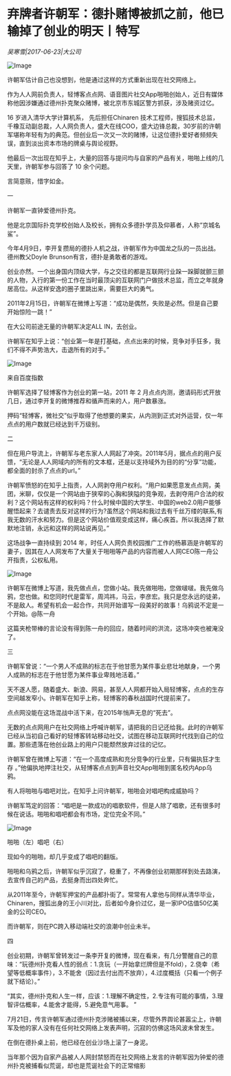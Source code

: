 # 弃牌者许朝军：德扑赌博被抓之前，他已输掉了创业的明天丨特写

*吴寒雪|2017-06-23|大公司*

![Image](http://p3.pstatp.com/large/2a39000263b7be6bf6ef)

许朝军估计自己也没想到，他是通过这样的方式重新出现在社交网络上。

作为人人网前负责人，轻博客点点网、语音图片社交App啪啪创始人，近日有媒体称他因涉嫌通过德州扑克聚众赌博，被北京市东城区警方抓获，涉及赌资过亿。

16 岁进入清华大学计算机系， 先后担任Chinaren 技术工程师，搜狐技术总监，千橡互动副总裁，人人网负责人，盛大在线COO，盛大边锋总裁，30岁前的许朝军堪称年轻有为的典范。但创业后一次又一次的赌博，让这位德扑爱好者频频失误，直到淡出资本市场的牌桌与舆论视野。

他最后一次出现在知乎上，大量的回答与提问均与自家的产品有关，啪啪上线的几天里，许朝军参与回答了 10 余个问题。

言简意赅，惜字如金。

一

许朝军一直钟爱德州扑克。

他是北京国际扑克学校创始人及校长，拥有众多德扑学员及仰慕者，人称“京城名鲨”。

今年4月9日，李开复攒局的德扑人机之战，许朝军作为中国龙之队的一员出战。德州教父Doyle Brunson有言，德扑是勇敢者的游戏。

创业亦然。一个出身国内顶级大学，与之交往的都是互联网行业跺一跺脚就颤三颤的人物，入行的第一份工作在当时最顶尖的互联网门户做技术总监，而立之年就身居高位。从这样安逸的圈子里跳出来，需要巨大的勇气。

2011年2月15日，许朝军在微博上写道：“成功是偶然，失败是必然。但是自己要开始惊险一跳！”

在大公司前途无量的许朝军决定ALL IN，去创业。

许朝军在知乎上说：“创业第一年是打基础，点点出来的时候，竞争对手狂多，我们不得不声势浩大，击退所有的对手。”

![Image](http://p3.pstatp.com/large/2a3a00017842acc05966)

来自百度指数

许朝军选择了轻博客作为创业的第一站，2011 年 2 月点点内测，邀请码形式开放几日，通过李开复的微博推荐和循声而来的人，用户数暴涨。

押码“轻博客，微社交”似乎取得了他想要的果实，从内测到正式对外运营，仅一年点点的用户数就已经达到千万级别。

二

但在用户导流上，许朝军与老东家人人网起了冲突。2011年5月，据点点的用户反馈，“无论是人人网域内的所有的文本框，还是以支持域外为目的的“分享”功能，都全面的封杀了点点的url。”

许朝军愤怒的在知乎上指责，人人网剥夺用户权利。“用户如果愿意发点点网，美团，米聊，仅仅是一个网站由于狭窄的心胸和狭隘的竞争观，去剥夺用户合法的权利？这个网站有这样的权利吗？什么时候中国的大学生、中国的web2.0用户能够醒悟起来？去谴责去反对这样的行为?虽然这个网站和我过去有千丝万缕的联系,有我无数的汗水和努力。但是这个网站价值观变成这样，痛心疾首。所以我选择了默默地注销，永远和这样的网站说再见。”

这场战争一直持续到 2014 年，时任人人网负责校园推广工作的杨慕涵是许朝军的妻子，因其在人人网发布了大量关于啪啪等产品的内容而被人人网CEO陈一舟公开指责，公权私用。

![Image](http://p3.pstatp.com/large/2a3d0003b2602c9dea07)

许朝军在微博上写道，我先做点点，您做小站。我先做啪啪，您做啵啵。我先做乌鸦，您也做。和您同时代是雷军，周鸿祎，马云，李彦宏。我只是您永远的徒弟，不是敌人。希望有机会一起合作，共同开始谱写一段美好的故事！乌鸦说不定是一个开始。@陈一舟

这篇夹枪带棒的言论没有得到陈一舟的回应，随着时间的洪流，这场冲突也被淹没了。

三

许朝军曾说：“一个男人不成熟的标志在于他甘愿为某件事业悲壮地献身，一个男人成熟的标志在于他甘愿为某件事业卑贱地活着。”

天不遂人愿，随着盛大、新浪、网易，甚至人人网都开始入局轻博客，点点的生存空间越发窄小。许朝军在知乎上称，轻博客的春秋战国时代提前来了。

点点网没能在这场混战中活下来，在2015年悄声无息的“死去”。

无数的点点网用户在社交网络上呼喊许朝军，请把我的日记还给我。此时的许朝军已经从当初自己看好的轻博客转站移动社交，试图在移动互联网时代找到自己的位置。那些遗落在他创业路上的用户只能颓然放弃过往的记忆。

许朝军曾在微博上写道：“在一个高度成熟和充分竞争的行业里，只有偏执狂才生存 。”他偏执地押注社交，从轻博客点点到声音社交App啪啪到匿名校内App乌鸦。

有人将啪啪与唱吧对比，在知乎上问许朝军，啪啪会对唱吧构成威胁吗？

许朝军笃定的回答：“唱吧是一款成功的唱歌软件，但是人除了唱歌，还有很多时候在说话。啪啪和唱吧都会有市场，定位完全不同。”

![Image](http://p9.pstatp.com/large/2a3500025a6e505a0e4d)

啪啪（左）唱吧（右）

现如今的啪啪，却几乎变成了唱吧的翻版。

啪啪和乌鸦之后，许朝军似乎沉寂了，稳重了，不再像创业初期那样到处去路演，去宣传自己的产品，去挺身而出四处奔忙。

从2011年至今，许朝军押宝的产品都扑街了。常常有人拿他与同样从清华毕业，Chinaren，搜狐出身的王小川对比，后者如今身价过亿，是一家IPO估值50亿美金的公司CEO。

而许朝军，则在PC跨入移动端社交的浪潮中创业未半。

四

创业初期，许朝军曾转发过一条李开复的微博，现在看来，有几分警醒自己的意味：“玩德州扑克看人性的弱点：1.贪玩（一开始拿烂牌但是不fold），2.侥幸（希望等低概率事件），3.不能舍（因过去付出而不放弃），4.过度概括（只看一个例子就下结论）。”

“其实，德州扑克和人生一样，应该：1.理解不确定性，2.专注有可能的事情，3.理智评估概率，4.能舍才能得，5.避免意气用事。 ”

7月21日，传言许朝军通过德州扑克涉赌被捕以来，尽管外界舆论甚嚣尘上，许朝军及他的家人没有在任何社交网络上发表声明，沉寂的仿佛这场风波未曾发生。

在倒在德扑桌上前，他已经在创业沙场上滚了一身泥。

当年那个因为自家产品被人人网封禁怒而在社交网络上发言的许朝军因为钟爱的德州扑克被捕看似荒诞，却也是荒诞社会下的正常缩影

